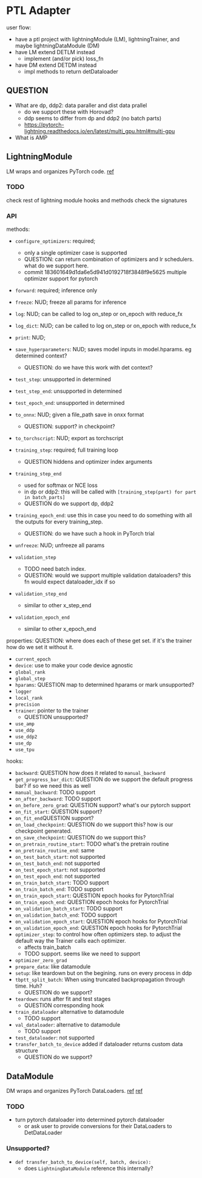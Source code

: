# PTL Adapter

user flow:

- have a ptl project with lightningModule (LM), lightningTrainer, and maybe lightningDataModule (DM)
- have LM extend DETLM instead
  - implement (and/or pick) loss_fn
- have DM extend DETDM instead
  - impl methods to return detDataloader


## QUESTION

- What are dp, ddp2: data paraller and dist data prallel
  - do we support these with Horovad?
  - ddp seems to differ from dp and ddp2 (no batch parts)
  - https://pytorch-lightning.readthedocs.io/en/latest/multi_gpu.html#multi-gpu
- What is AMP

## LightningModule

LM wraps and organizes PyTorch code. [ref](https://pytorch-lightning.readthedocs.io/en/latest/lightning_module.html)

### TODO

check rest of lightning module hooks and methods
check the signatures

### API

methods:
- `configure_optimizers`: required; 
  - only a single optimizer case is supported
  - QUESTION: can return combination of optimizers and lr schedulers. what do we support here.
  - commit 183601649d1da6e5d941d0192718f3848f9e5625 multiple optimizer support for pytorch

- `forward`: required; inference only
- `freeze`: NUD; freeze  all params for inference
- `log`: NUD; can be called to log on_step or on_epoch with reduce_fx
- `log_dict`: NUD; can be called to log on_step or on_epoch with reduce_fx
- `print`: NUD;
- `save_hyperparameters`: NUD; saves model inputs in model.hparams. eg determined context?
  - QUESTION: do we have this work with det context?
- `test_step`: unsupported in determined
- `test_step_end`: unsupported in determined
- `test_epoch_end`: unsupported in determined
- `to_onnx`: NUD; given a file_path save in onxx format
  - QUESTION: support? in checkpoint?
- `to_torchscript`: NUD; export as torchscript
- `training_step`: required; full training loop
  - QUESTION hiddens and optimizer index arguments
- `training_step_end`
  - used for softmax or NCE loss
  - in dp or ddp2: this will be called with `[training_step(part) for part in batch_parts]`
  - QUESTION do we support dp, ddp2
- `training_epoch_end`: use this in case you need to do something with all the outputs for every training_step.
  - QUESTION: do we have such a hook in PyTorch trial
- `unfreeze`: NUD; unfreeze all params
- `validation_step`
  - TODO need batch index.
  - QUESTION: would we support multiple validation dataloaders? this fn would expect dataloader_idx if so
- `validation_step_end`
  - similar to other x_step_end
- `validation_epoch_end`
  - similar to other x_epoch_end

properties:
QUESTION: where does each of these get set. if it's the trainer how do we set it without it.
- `current_epoch`
- `device`: use to make your code device agnostic
- `global_rank`
- `global_step`
- `hparams`: QUESTION map to determined hparams or mark unsupported?
- `logger`
- `local_rank`
- `precision`
- `trainer`: pointer to the trainer
  - QUESTION unsupported?
- `use_amp`
- `use_ddp`
- `use_ddp2`
- `use_dp`
- `use_tpu`

hooks:
- `backward`: QUESTION how does it related to `manual_backward`
- `get_progress_bar_dict`: QUESTION do we support the default progress bar? if so we need this as well
- `manual_backward`: TODO support
- `on_after_backward`: TODO support
- `on_before_zero_grad`: QUESTION support? what's our pytorch support
- `on_fit_start`: QUESTION support?
- `on_fit_end`QUESTION support?
- `on_load_checkpoint`: QUESTION do we support this? how is our checkpoint generated.
- `on_save_checkpoint`: QUESTION do we support this?
- `on_pretrain_routine_start`: TODO what's the pretrain routine
- `on_pretrain_routine_end`: same
- `on_test_batch_start`: not supported
- `on_test_batch_end`: not supported
- `on_test_epoch_start`: not supported
- `on_test_epoch_end`: not supported
- `on_train_batch_start`: TODO support
- `on_train_batch_end`: TODO support
- `on_train_epoch_start`: QUESTION epoch hooks for PytorchTrial
- `on_train_epoch_end`: QUESTION epoch hooks for PytorchTrial
- `on_validation_batch_start`: TODO support
- `on_validation_batch_end`: TODO support
- `on_validation_epoch_start`: QUESTION epoch hooks for PytorchTrial
- `on_validation_epoch_end`: QUESTION epoch hooks for PytorchTrial
- `optimizer_step`: to control how often optimizers step. to adjust the default way the Trainer calls each optimizer.
  - affects train_batch
  - TODO support. seems like we need to support
- `optimizer_zero_grad`
- `prepare_data`: like datamodule
- `setup`: like teardown but on the begining. runs on every process in ddp
- `tbptt_split_batch`: When using truncated backpropagation through time. Huh?
  - QUESTION do we support?
- `teardown`: runs after fit and test stages
  - QUESTION corresponding hook
- `train_dataloader` alternative to datamodule
  - TODO support
- `val_dataloader`: alternative to datamodule
  - TODO support
- `test_dataloader`: not supported
- `transfer_batch_to_device` added if dataloader returns custom data structure
  - QUESTION do we support?

## DataModule

DM wraps and organizes PyTorch DataLoaders. [ref](https://pytorch-lightning.readthedocs.io/en/latest/lightning_module.html)
[ref](https://pytorch-lightning.readthedocs.io/en/latest/datamodules.html)


### TODO

- turn pytorch dataloader into determined pytorch dataloader
  - or ask user to provide conversions for their DataLoaders to DetDataLoader

### Unsupported?

- `def transfer_batch_to_device(self, batch, device):`
  - does `LightningDataModule` reference this internally?
